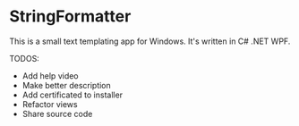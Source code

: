 # StringFormatter
This is a small text templating app for Windows. It's written in C# .NET WPF.

TODOS:
- Add help video
- Make better description
- Add certificated to installer
- Refactor views
- Share source code
